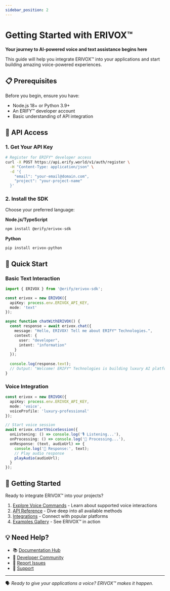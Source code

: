 ```yaml
---
sidebar_position: 2
---
```


# Getting Started with ERIVOX™

**Your journey to AI-powered voice and text assistance begins here**

This guide will help you integrate ERIVOX™ into your applications and start building amazing voice-powered experiences.

## 📋 Prerequisites

Before you begin, ensure you have:
- Node.js 18+ or Python 3.9+
- An ERIFY™ developer account
- Basic understanding of API integration

## 🔑 API Access

### 1. Get Your API Key

```bash
# Register for ERIFY™ developer access
curl -X POST https://api.erify.world/v1/auth/register \
  -H "Content-Type: application/json" \
  -d '{
    "email": "your-email@domain.com",
    "project": "your-project-name"
  }'
```

### 2. Install the SDK

Choose your preferred language:

**Node.js/TypeScript**
```bash
npm install @erify/erivox-sdk
```

**Python**
```bash
pip install erivox-python
```

## 🚀 Quick Start

### Basic Text Interaction

```typescript
import { ERIVOX } from '@erify/erivox-sdk';

const erivox = new ERIVOX({
  apiKey: process.env.ERIVOX_API_KEY,
  mode: 'text'
});

async function chatWithERIVOX() {
  const response = await erivox.chat({
    message: "Hello, ERIVOX! Tell me about ERIFY™ Technologies.",
    context: {
      user: "developer",
      intent: "information"
    }
  });
  
  console.log(response.text);
  // Output: "Welcome! ERIFY™ Technologies is building luxury AI platforms..."
}
```

### Voice Integration

```typescript
const erivox = new ERIVOX({
  apiKey: process.env.ERIVOX_API_KEY,
  mode: 'voice',
  voiceProfile: 'luxury-professional'
});

// Start voice session
await erivox.startVoiceSession({
  onListening: () => console.log('🎙️ Listening...'),
  onProcessing: () => console.log('🧠 Processing...'),
  onResponse: (text, audioUrl) => {
    console.log('💬 Response:', text);
    // Play audio response
    playAudio(audioUrl);
  }
});
```

## 🚀 Getting Started

Ready to integrate ERIVOX™ into your projects?

1. [Explore Voice Commands](./voice-commands) - Learn about supported voice interactions
2. [API Reference](./api-reference) - Dive deep into all available methods
3. [Integrations](./integrations) - Connect with popular platforms
4. [Examples Gallery](./examples) - See ERIVOX™ in action

## 💡 Need Help?

- 📚 [Documentation Hub](/)
- 💬 [Developer Community](https://github.com/erify-world/erivox/discussions)
- 🐛 [Report Issues](https://github.com/erify-world/erivox/issues)
- 📧 [Support](mailto:dev-support@erify.world)

---

🗣️ *Ready to give your applications a voice? ERIVOX™ makes it happen.*
